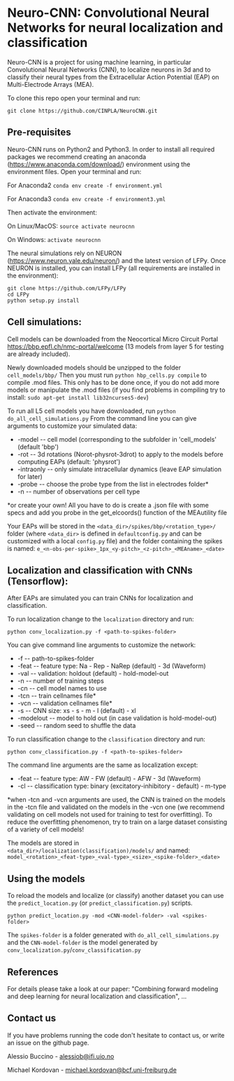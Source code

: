 # Neuro-CNN: Convolutional Neural Networks for neural localization and classification

Neuro-CNN is a project for using machine learning, in particular Convolutional Neural Networks (CNN), to localize neurons in
3d and to classify their neural types from the Extracellular Action Potential (EAP) on Multi-Electrode Arrays (MEA).

To clone this repo open your terminal and run:

`git clone https://github.com/CINPLA/NeuroCNN.git`

## Pre-requisites

Neuro-CNN runs on Python2 and Python3. In order to install all required packages we recommend creating an anaconda
(https://www.anaconda.com/download/) environment using the environment files. Open your terminal and run:

For Anaconda2
`conda env create -f environment.yml`

For Anaconda3
`conda env create -f environment3.yml`

Then activate the environment:

On Linux/MacOS:
`source activate neurocnn`

On Windows:
`activate neurocnn`

The neural simulations rely on NEURON (https://www.neuron.yale.edu/neuron/) and the latest version of LFPy. Once NEURON is installed, you can install LFPy (all requirements are installed in the environment):

```
git clone https://github.com/LFPy/LFPy
cd LFPy
python setup.py install
```

## Cell simulations:

Cell models can be downloaded from the Neocortical Micro Circuit Portal https://bbp.epfl.ch/nmc-portal/welcome
(13 models from layer 5 for testing are already included).

Newly downloaded models should be unzipped to the folder `cell_models/bbp/`
Then you must run `python hbp_cells.py compile` to compile .mod files. 
This only has to be done once, if you do not add more models or manipulate the .mod files
(if you find problems in compiling try to install: `sudo apt-get install lib32ncurses5-dev`)

To run all L5 cell models you have downloaded, run `python do_all_cell_simulations.py`
From the command line you can give arguments to customize your simulated data:

- -model -- cell model (corresponding to the subfolder in 'cell_models' (default 'bbp')
- -rot -- 3d rotations (Norot-physrot-3drot) to apply to the models before computing EAPs (default: 'physrot')  
- -intraonly -- only simulate intracellular dynamics (leave EAP simulation for later)
- -probe -- choose the probe type from the list in electrodes folder*
- -n -- number of observations per cell type

*or create your own! All you have to do is create a .json file with some specs and add you probe in the get_elcoords()
function of the MEAutility file

Your EAPs will be stored in the `<data_dir>/spikes/bbp/<rotation_type>/` folder
(where `<data_dir>` is defined in `defaultconfig.py` and can be customized with
a local `config.py` file) and the folder containing the spikes is named:
`e_<n-obs-per-spike>_1px_<y-pitch>_<z-pitch>_<MEAname>_<date>`

## Localization and classification with CNNs (Tensorflow):

After EAPs are simulated you can train CNNs for localization and classification.

To run localization change to the `localization` directory and run:

`python conv_localization.py -f <path-to-spikes-folder>`

You can give command line arguments to customize the network:

- -f -- path-to-spikes-folder
- -feat -- feature type: Na - Rep - NaRep (default) - 3d (Waveform)
- -val -- validation: holdout (default) - hold-model-out
- -n -- number of training steps
- -cn -- cell model names to use
- -tcn -- train cellnames file*
- -vcn -- validation cellnames file*
- -s -- CNN size: xs - s - m - l (default) - xl
- -modelout -- model to hold out (in case validation is hold-model-out)
- -seed -- random seed to shuffle the data

To run classification change to the `classification` directory and run:

`python conv_classification.py -f <path-to-spikes-folder>`

The command line arguments are the same as localization except:

- -feat -- feature type: AW - FW (default) - AFW - 3d (Waveform)
- -cl -- classification type: binary (excitatory-inhibitory - default) - m-type

*when -tcn and -vcn arguments are used, the CNN is trained on the models in the -tcn file and validated on the models in
the -vcn one (we recommend validating on cell models not used for training to test for overfitting). To reduce the overfitting phenomenon, try to train on a large dataset consisting of a variety of cell models!

The models are stored in `<data_dir>/localization(classification)/models/` and named:
`model_<rotation>_<feat-type>_<val-type>_<size>_<spike-folder>_<date>`

## Using the models

To reload the models and localize (or classify) another dataset you can use the `predict_location.py`
(or `predict_classification.py`) scripts.

`python predict_location.py -mod <CNN-model-folder> -val <spikes-folder>`

The `spikes-folder` is a folder generated with `do_all_cell_simulations.py` and the `CNN-model-folder` is the model generated by `conv_localization.py`/`conv_classification.py` 


## References

For details please take a look at our paper: "Combining forward modeling and deep learning for neural localization and
classification", ...

## Contact us

If you have problems running the code don't hesitate to contact us, or write an issue on the github page.

Alessio Buccino - alessiob@ifi.uio.no

Michael Kordovan - michael.kordovan@bcf.uni-freiburg.de
